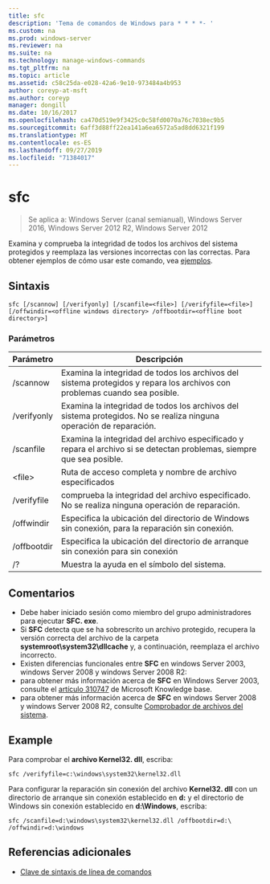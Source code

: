 ```yaml
---
title: sfc
description: 'Tema de comandos de Windows para * * * *- '
ms.custom: na
ms.prod: windows-server
ms.reviewer: na
ms.suite: na
ms.technology: manage-windows-commands
ms.tgt_pltfrm: na
ms.topic: article
ms.assetid: c58c25da-e028-42a6-9e10-973484a4b953
author: coreyp-at-msft
ms.author: coreyp
manager: dongill
ms.date: 10/16/2017
ms.openlocfilehash: ca470d519e9f3425c0c58fd0070a76c7038ec9b5
ms.sourcegitcommit: 6aff3d88ff22ea141a6ea6572a5ad8dd6321f199
ms.translationtype: MT
ms.contentlocale: es-ES
ms.lasthandoff: 09/27/2019
ms.locfileid: "71384017"
---
```

# <a name="sfc"></a>sfc

>Se aplica a: Windows Server (canal semianual), Windows Server 2016, Windows Server 2012 R2, Windows Server 2012

Examina y comprueba la integridad de todos los archivos del sistema protegidos y reemplaza las versiones incorrectas con las correctas.
Para obtener ejemplos de cómo usar este comando, vea [ejemplos](#BKMK_examples).

## <a name="syntax"></a>Sintaxis
```
sfc [/scannow] [/verifyonly] [/scanfile=<file>] [/verifyfile=<file>] [/offwindir=<offline windows directory> /offbootdir=<offline boot directory>]
```

### <a name="parameters"></a>Parámetros
|Parámetro|Descripción|
|-------|--------|
|/scannow|Examina la integridad de todos los archivos del sistema protegidos y repara los archivos con problemas cuando sea posible.|
|/verifyonly|Examina la integridad de todos los archivos del sistema protegidos. No se realiza ninguna operación de reparación.|
|/scanfile|Examina la integridad del archivo especificado y repara el archivo si se detectan problemas, siempre que sea posible.|
|\<file>|Ruta de acceso completa y nombre de archivo especificados|
|/verifyfile|comprueba la integridad del archivo especificado. No se realiza ninguna operación de reparación.|
|/offwindir|Especifica la ubicación del directorio de Windows sin conexión, para la reparación sin conexión.|
|/offbootdir|Especifica la ubicación del directorio de arranque sin conexión para sin conexión|
|/?|Muestra la ayuda en el símbolo del sistema.|

## <a name="remarks"></a>Comentarios
-   Debe haber iniciado sesión como miembro del grupo administradores para ejecutar **SFC. exe**.
-   Si **SFC** detecta que se ha sobrescrito un archivo protegido, recupera la versión correcta del archivo de la carpeta **systemroot\system32\dllcache** y, a continuación, reemplaza el archivo incorrecto.
-   Existen diferencias funcionales entre **SFC** en windows Server 2003, windows Server 2008 y windows Server 2008 R2:
-   para obtener más información acerca de **SFC** en Windows Server 2003, consulte el [artículo 310747](https://go.microsoft.com/fwlink/?LinkId=227069) de Microsoft Knowledge base.
-   para obtener más información acerca de **SFC** en windows Server 2008 y windows Server 2008 R2, consulte [Comprobador de archivos del sistema](https://go.microsoft.com/fwlink/?LinkId=227071).

## <a name="BKMK_examples"></a>Example
Para comprobar el **archivo Kernel32. dll**, escriba:
```
sfc /verifyfile=c:\windows\system32\kernel32.dll
```
Para configurar la reparación sin conexión del archivo **Kernel32. dll** con un directorio de arranque sin conexión establecido en **d:** y el directorio de Windows sin conexión establecido en **d:\Windows**, escriba:
```
sfc /scanfile=d:\windows\system32\kernel32.dll /offbootdir=d:\ /offwindir=d:\windows
```

## <a name="additional-references"></a>Referencias adicionales
-   [Clave de sintaxis de línea de comandos](command-line-syntax-key.md)

